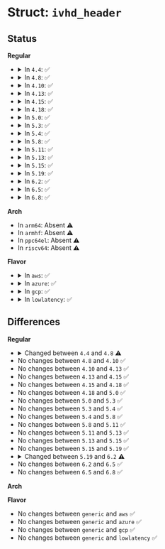 # Struct: <code>ivhd_header</code>

## Status
<b>Regular</b>
<ul>
<li>
<details>
<summary>In <code>4.4</code>: ✅</summary>

```c
struct ivhd_header {
    u8 type;
    u8 flags;
    u16 length;
    u16 devid;
    u16 cap_ptr;
    u64 mmio_phys;
    u16 pci_seg;
    u16 info;
    u32 efr;
};
```
</details>
</li>
<li>
<details>
<summary>In <code>4.8</code>: ✅</summary>

```c
struct ivhd_header {
    u8 type;
    u8 flags;
    u16 length;
    u16 devid;
    u16 cap_ptr;
    u64 mmio_phys;
    u16 pci_seg;
    u16 info;
    u32 efr_attr;
    u64 efr_reg;
    u64 res;
};
```
</details>
</li>
<li>
<details>
<summary>In <code>4.10</code>: ✅</summary>

```c
struct ivhd_header {
    u8 type;
    u8 flags;
    u16 length;
    u16 devid;
    u16 cap_ptr;
    u64 mmio_phys;
    u16 pci_seg;
    u16 info;
    u32 efr_attr;
    u64 efr_reg;
    u64 res;
};
```
</details>
</li>
<li>
<details>
<summary>In <code>4.13</code>: ✅</summary>

```c
struct ivhd_header {
    u8 type;
    u8 flags;
    u16 length;
    u16 devid;
    u16 cap_ptr;
    u64 mmio_phys;
    u16 pci_seg;
    u16 info;
    u32 efr_attr;
    u64 efr_reg;
    u64 res;
};
```
</details>
</li>
<li>
<details>
<summary>In <code>4.15</code>: ✅</summary>

```c
struct ivhd_header {
    u8 type;
    u8 flags;
    u16 length;
    u16 devid;
    u16 cap_ptr;
    u64 mmio_phys;
    u16 pci_seg;
    u16 info;
    u32 efr_attr;
    u64 efr_reg;
    u64 res;
};
```
</details>
</li>
<li>
<details>
<summary>In <code>4.18</code>: ✅</summary>

```c
struct ivhd_header {
    u8 type;
    u8 flags;
    u16 length;
    u16 devid;
    u16 cap_ptr;
    u64 mmio_phys;
    u16 pci_seg;
    u16 info;
    u32 efr_attr;
    u64 efr_reg;
    u64 res;
};
```
</details>
</li>
<li>
<details>
<summary>In <code>5.0</code>: ✅</summary>

```c
struct ivhd_header {
    u8 type;
    u8 flags;
    u16 length;
    u16 devid;
    u16 cap_ptr;
    u64 mmio_phys;
    u16 pci_seg;
    u16 info;
    u32 efr_attr;
    u64 efr_reg;
    u64 res;
};
```
</details>
</li>
<li>
<details>
<summary>In <code>5.3</code>: ✅</summary>

```c
struct ivhd_header {
    u8 type;
    u8 flags;
    u16 length;
    u16 devid;
    u16 cap_ptr;
    u64 mmio_phys;
    u16 pci_seg;
    u16 info;
    u32 efr_attr;
    u64 efr_reg;
    u64 res;
};
```
</details>
</li>
<li>
<details>
<summary>In <code>5.4</code>: ✅</summary>

```c
struct ivhd_header {
    u8 type;
    u8 flags;
    u16 length;
    u16 devid;
    u16 cap_ptr;
    u64 mmio_phys;
    u16 pci_seg;
    u16 info;
    u32 efr_attr;
    u64 efr_reg;
    u64 res;
};
```
</details>
</li>
<li>
<details>
<summary>In <code>5.8</code>: ✅</summary>

```c
struct ivhd_header {
    u8 type;
    u8 flags;
    u16 length;
    u16 devid;
    u16 cap_ptr;
    u64 mmio_phys;
    u16 pci_seg;
    u16 info;
    u32 efr_attr;
    u64 efr_reg;
    u64 res;
};
```
</details>
</li>
<li>
<details>
<summary>In <code>5.11</code>: ✅</summary>

```c
struct ivhd_header {
    u8 type;
    u8 flags;
    u16 length;
    u16 devid;
    u16 cap_ptr;
    u64 mmio_phys;
    u16 pci_seg;
    u16 info;
    u32 efr_attr;
    u64 efr_reg;
    u64 res;
};
```
</details>
</li>
<li>
<details>
<summary>In <code>5.13</code>: ✅</summary>

```c
struct ivhd_header {
    u8 type;
    u8 flags;
    u16 length;
    u16 devid;
    u16 cap_ptr;
    u64 mmio_phys;
    u16 pci_seg;
    u16 info;
    u32 efr_attr;
    u64 efr_reg;
    u64 res;
};
```
</details>
</li>
<li>
<details>
<summary>In <code>5.15</code>: ✅</summary>

```c
struct ivhd_header {
    u8 type;
    u8 flags;
    u16 length;
    u16 devid;
    u16 cap_ptr;
    u64 mmio_phys;
    u16 pci_seg;
    u16 info;
    u32 efr_attr;
    u64 efr_reg;
    u64 res;
};
```
</details>
</li>
<li>
<details>
<summary>In <code>5.19</code>: ✅</summary>

```c
struct ivhd_header {
    u8 type;
    u8 flags;
    u16 length;
    u16 devid;
    u16 cap_ptr;
    u64 mmio_phys;
    u16 pci_seg;
    u16 info;
    u32 efr_attr;
    u64 efr_reg;
    u64 res;
};
```
</details>
</li>
<li>
<details>
<summary>In <code>6.2</code>: ✅</summary>

```c
struct ivhd_header {
    u8 type;
    u8 flags;
    u16 length;
    u16 devid;
    u16 cap_ptr;
    u64 mmio_phys;
    u16 pci_seg;
    u16 info;
    u32 efr_attr;
    u64 efr_reg;
    u64 efr_reg2;
};
```
</details>
</li>
<li>
<details>
<summary>In <code>6.5</code>: ✅</summary>

```c
struct ivhd_header {
    u8 type;
    u8 flags;
    u16 length;
    u16 devid;
    u16 cap_ptr;
    u64 mmio_phys;
    u16 pci_seg;
    u16 info;
    u32 efr_attr;
    u64 efr_reg;
    u64 efr_reg2;
};
```
</details>
</li>
<li>
<details>
<summary>In <code>6.8</code>: ✅</summary>

```c
struct ivhd_header {
    u8 type;
    u8 flags;
    u16 length;
    u16 devid;
    u16 cap_ptr;
    u64 mmio_phys;
    u16 pci_seg;
    u16 info;
    u32 efr_attr;
    u64 efr_reg;
    u64 efr_reg2;
};
```
</details>
</li>
</ul>
<b>Arch</b>
<ul>
<li>
In <code>arm64</code>: Absent ⚠️
</li>
<li>
In <code>armhf</code>: Absent ⚠️
</li>
<li>
In <code>ppc64el</code>: Absent ⚠️
</li>
<li>
In <code>riscv64</code>: Absent ⚠️
</li>
</ul>
<b>Flavor</b>
<ul>
<li>
<details>
<summary>In <code>aws</code>: ✅</summary>

```c
struct ivhd_header {
    u8 type;
    u8 flags;
    u16 length;
    u16 devid;
    u16 cap_ptr;
    u64 mmio_phys;
    u16 pci_seg;
    u16 info;
    u32 efr_attr;
    u64 efr_reg;
    u64 res;
};
```
</details>
</li>
<li>
<details>
<summary>In <code>azure</code>: ✅</summary>

```c
struct ivhd_header {
    u8 type;
    u8 flags;
    u16 length;
    u16 devid;
    u16 cap_ptr;
    u64 mmio_phys;
    u16 pci_seg;
    u16 info;
    u32 efr_attr;
    u64 efr_reg;
    u64 res;
};
```
</details>
</li>
<li>
<details>
<summary>In <code>gcp</code>: ✅</summary>

```c
struct ivhd_header {
    u8 type;
    u8 flags;
    u16 length;
    u16 devid;
    u16 cap_ptr;
    u64 mmio_phys;
    u16 pci_seg;
    u16 info;
    u32 efr_attr;
    u64 efr_reg;
    u64 res;
};
```
</details>
</li>
<li>
<details>
<summary>In <code>lowlatency</code>: ✅</summary>

```c
struct ivhd_header {
    u8 type;
    u8 flags;
    u16 length;
    u16 devid;
    u16 cap_ptr;
    u64 mmio_phys;
    u16 pci_seg;
    u16 info;
    u32 efr_attr;
    u64 efr_reg;
    u64 res;
};
```
</details>
</li>
</ul>

## Differences
<b>Regular</b>
<ul>
<li>
<details>
<summary>Changed between <code>4.4</code> and <code>4.8</code> ⚠️</summary>
<ul>
<li>
<b>Field added. </b>
<code>u32 efr_attr</code>
</li>
<li>
<b>Field added. </b>
<code>u64 efr_reg</code>
</li>
<li>
<b>Field added. </b>
<code>u64 res</code>
</li>
<li>
<b>Field removed. </b>
<code>u32 efr</code>
</li>
</ul>
</details>
</li>
<li>
No changes between <code>4.8</code> and <code>4.10</code> ✅
</li>
<li>
No changes between <code>4.10</code> and <code>4.13</code> ✅
</li>
<li>
No changes between <code>4.13</code> and <code>4.15</code> ✅
</li>
<li>
No changes between <code>4.15</code> and <code>4.18</code> ✅
</li>
<li>
No changes between <code>4.18</code> and <code>5.0</code> ✅
</li>
<li>
No changes between <code>5.0</code> and <code>5.3</code> ✅
</li>
<li>
No changes between <code>5.3</code> and <code>5.4</code> ✅
</li>
<li>
No changes between <code>5.4</code> and <code>5.8</code> ✅
</li>
<li>
No changes between <code>5.8</code> and <code>5.11</code> ✅
</li>
<li>
No changes between <code>5.11</code> and <code>5.13</code> ✅
</li>
<li>
No changes between <code>5.13</code> and <code>5.15</code> ✅
</li>
<li>
No changes between <code>5.15</code> and <code>5.19</code> ✅
</li>
<li>
<details>
<summary>Changed between <code>5.19</code> and <code>6.2</code> ⚠️</summary>
<ul>
<li>
<b>Field added. </b>
<code>u64 efr_reg2</code>
</li>
<li>
<b>Field removed. </b>
<code>u64 res</code>
</li>
</ul>
</details>
</li>
<li>
No changes between <code>6.2</code> and <code>6.5</code> ✅
</li>
<li>
No changes between <code>6.5</code> and <code>6.8</code> ✅
</li>
</ul>
<b>Arch</b>
<ul>
</ul>
<b>Flavor</b>
<ul>
<li>
No changes between <code>generic</code> and <code>aws</code> ✅
</li>
<li>
No changes between <code>generic</code> and <code>azure</code> ✅
</li>
<li>
No changes between <code>generic</code> and <code>gcp</code> ✅
</li>
<li>
No changes between <code>generic</code> and <code>lowlatency</code> ✅
</li>
</ul>
